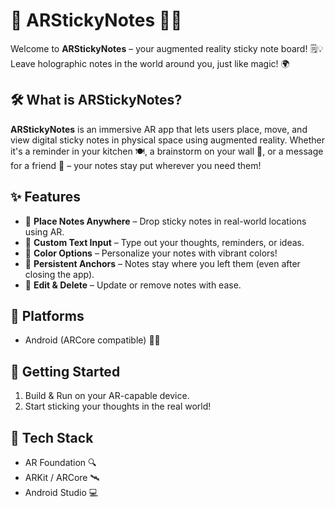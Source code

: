 # 📌 ARStickyNotes 🧠✨

Welcome to **ARStickyNotes** – your augmented reality sticky note board! 🗒️💡  
Leave holographic notes in the world around you, just like magic! 🌍

## 🛠️ What is ARStickyNotes?

**ARStickyNotes** is an immersive AR app that lets users place, move, and view digital sticky notes in physical space using augmented reality. Whether it's a reminder in your kitchen 🍽️, a brainstorm on your wall 🧱, or a message for a friend 🎯 – your notes stay put wherever you need them!

## ✨ Features

- 📍 **Place Notes Anywhere** – Drop sticky notes in real-world locations using AR.
- 📝 **Custom Text Input** – Type out your thoughts, reminders, or ideas.
- 🎨 **Color Options** – Personalize your notes with vibrant colors!
- 🧭 **Persistent Anchors** – Notes stay where you left them (even after closing the app).
- 🔄 **Edit & Delete** – Update or remove notes with ease.

## 📱 Platforms

- Android (ARCore compatible) 🤖📲

## 🚀 Getting Started

1. Build & Run on your AR-capable device.
2. Start sticking your thoughts in the real world!

## 🧰 Tech Stack

- AR Foundation 🔍  
- ARKit / ARCore 🛰️  
- Android Studio 💻  
